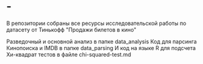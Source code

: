 # -
В репозитории собраны все ресурсы исследовательской работы по датасету от Тинькофф "Продажи билетов в кино"

Разведочный и основной анализ в папке data_analysis
Код для парсинга Кинопоиска и IMDB в папке data_parsing
И код на языке R для подсчета Хи-квадрат тестов в файле chi-squared-test.md
